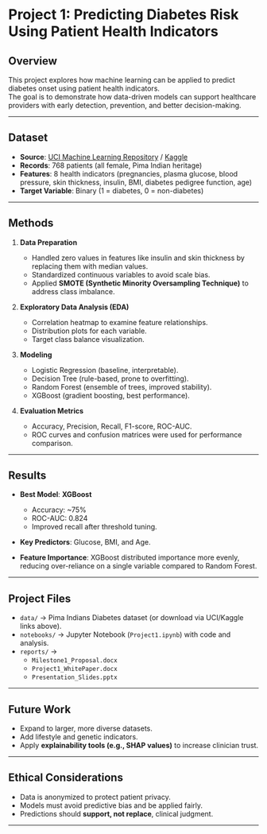 # Project 1: Predicting Diabetes Risk Using Patient Health Indicators

## Overview
This project explores how machine learning can be applied to predict diabetes onset using patient health indicators.  
The goal is to demonstrate how data-driven models can support healthcare providers with early detection, prevention, and better decision-making.  

---

## Dataset
- **Source**: [UCI Machine Learning Repository](https://archive.ics.uci.edu/ml/datasets/pima+indians+diabetes) / [Kaggle](https://www.kaggle.com/datasets/uciml/pima-indians-diabetes-database)  
- **Records**: 768 patients (all female, Pima Indian heritage)  
- **Features**: 8 health indicators (pregnancies, plasma glucose, blood pressure, skin thickness, insulin, BMI, diabetes pedigree function, age)  
- **Target Variable**: Binary (1 = diabetes, 0 = non-diabetes)

---

## Methods
1. **Data Preparation**
   - Handled zero values in features like insulin and skin thickness by replacing them with median values.  
   - Standardized continuous variables to avoid scale bias.  
   - Applied **SMOTE (Synthetic Minority Oversampling Technique)** to address class imbalance.

2. **Exploratory Data Analysis (EDA)**
   - Correlation heatmap to examine feature relationships.  
   - Distribution plots for each variable.  
   - Target class balance visualization.

3. **Modeling**
   - Logistic Regression (baseline, interpretable).  
   - Decision Tree (rule-based, prone to overfitting).  
   - Random Forest (ensemble of trees, improved stability).  
   - XGBoost (gradient boosting, best performance).  

4. **Evaluation Metrics**
   - Accuracy, Precision, Recall, F1-score, ROC-AUC.  
   - ROC curves and confusion matrices were used for performance comparison.

---

## Results
- **Best Model**: **XGBoost**  
  - Accuracy: ~75%  
  - ROC-AUC: 0.824  
  - Improved recall after threshold tuning.  

- **Key Predictors**: Glucose, BMI, and Age.  
- **Feature Importance**: XGBoost distributed importance more evenly, reducing over-reliance on a single variable compared to Random Forest.  

---

## Project Files
- `data/` → Pima Indians Diabetes dataset (or download via UCI/Kaggle links above).  
- `notebooks/` → Jupyter Notebook (`Project1.ipynb`) with code and analysis.  
- `reports/` →  
  - `Milestone1_Proposal.docx`  
  - `Project1_WhitePaper.docx`  
  - `Presentation_Slides.pptx`  

---

## Future Work
- Expand to larger, more diverse datasets.  
- Add lifestyle and genetic indicators.  
- Apply **explainability tools (e.g., SHAP values)** to increase clinician trust.  

---

## Ethical Considerations
- Data is anonymized to protect patient privacy.  
- Models must avoid predictive bias and be applied fairly.  
- Predictions should **support, not replace**, clinical judgment.  

---
